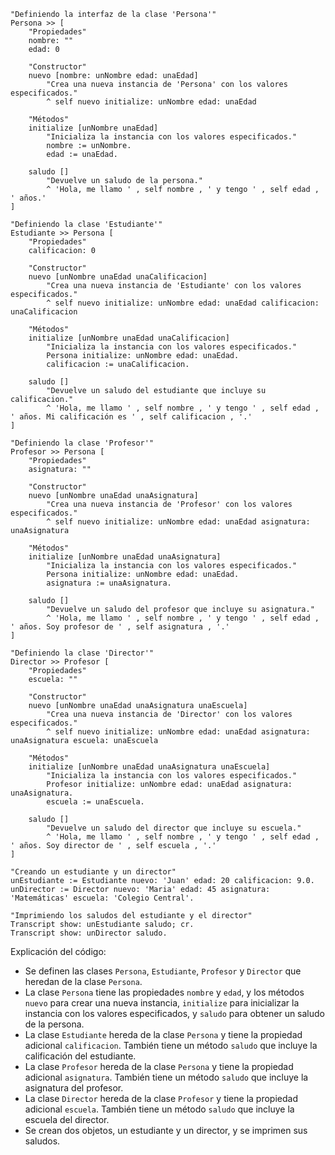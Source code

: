 ```smalltalk
"Definiendo la interfaz de la clase 'Persona'"
Persona >> [
    "Propiedades"
    nombre: ""
    edad: 0

    "Constructor"
    nuevo [nombre: unNombre edad: unaEdad]
        "Crea una nueva instancia de 'Persona' con los valores especificados."
        ^ self nuevo initialize: unNombre edad: unaEdad

    "Métodos"
    initialize [unNombre unaEdad]
        "Inicializa la instancia con los valores especificados."
        nombre := unNombre.
        edad := unaEdad.

    saludo []
        "Devuelve un saludo de la persona."
        ^ 'Hola, me llamo ' , self nombre , ' y tengo ' , self edad , ' años.'
]

"Definiendo la clase 'Estudiante'"
Estudiante >> Persona [
    "Propiedades"
    calificacion: 0

    "Constructor"
    nuevo [unNombre unaEdad unaCalificacion]
        "Crea una nueva instancia de 'Estudiante' con los valores especificados."
        ^ self nuevo initialize: unNombre edad: unaEdad calificacion: unaCalificacion

    "Métodos"
    initialize [unNombre unaEdad unaCalificacion]
        "Inicializa la instancia con los valores especificados."
        Persona initialize: unNombre edad: unaEdad.
        calificacion := unaCalificacion.

    saludo []
        "Devuelve un saludo del estudiante que incluye su calificacion."
        ^ 'Hola, me llamo ' , self nombre , ' y tengo ' , self edad , ' años. Mi calificación es ' , self calificacion , '.'
]

"Definiendo la clase 'Profesor'"
Profesor >> Persona [
    "Propiedades"
    asignatura: ""

    "Constructor"
    nuevo [unNombre unaEdad unaAsignatura]
        "Crea una nueva instancia de 'Profesor' con los valores especificados."
        ^ self nuevo initialize: unNombre edad: unaEdad asignatura: unaAsignatura

    "Métodos"
    initialize [unNombre unaEdad unaAsignatura]
        "Inicializa la instancia con los valores especificados."
        Persona initialize: unNombre edad: unaEdad.
        asignatura := unaAsignatura.

    saludo []
        "Devuelve un saludo del profesor que incluye su asignatura."
        ^ 'Hola, me llamo ' , self nombre , ' y tengo ' , self edad , ' años. Soy profesor de ' , self asignatura , '.'
]

"Definiendo la clase 'Director'"
Director >> Profesor [
    "Propiedades"
    escuela: ""

    "Constructor"
    nuevo [unNombre unaEdad unaAsignatura unaEscuela]
        "Crea una nueva instancia de 'Director' con los valores especificados."
        ^ self nuevo initialize: unNombre edad: unaEdad asignatura: unaAsignatura escuela: unaEscuela

    "Métodos"
    initialize [unNombre unaEdad unaAsignatura unaEscuela]
        "Inicializa la instancia con los valores especificados."
        Profesor initialize: unNombre edad: unaEdad asignatura: unaAsignatura.
        escuela := unaEscuela.

    saludo []
        "Devuelve un saludo del director que incluye su escuela."
        ^ 'Hola, me llamo ' , self nombre , ' y tengo ' , self edad , ' años. Soy director de ' , self escuela , '.'
]

"Creando un estudiante y un director"
unEstudiante := Estudiante nuevo: 'Juan' edad: 20 calificacion: 9.0.
unDirector := Director nuevo: 'Maria' edad: 45 asignatura: 'Matemáticas' escuela: 'Colegio Central'.

"Imprimiendo los saludos del estudiante y el director"
Transcript show: unEstudiante saludo; cr.
Transcript show: unDirector saludo.
```

Explicación del código:

* Se definen las clases `Persona`, `Estudiante`, `Profesor` y `Director` que heredan de la clase `Persona`.
* La clase `Persona` tiene las propiedades `nombre` y `edad`, y los métodos `nuevo` para crear una nueva instancia, `initialize` para inicializar la instancia con los valores especificados, y `saludo` para obtener un saludo de la persona.
* La clase `Estudiante` hereda de la clase `Persona` y tiene la propiedad adicional `calificacion`. También tiene un método `saludo` que incluye la calificación del estudiante.
* La clase `Profesor` hereda de la clase `Persona` y tiene la propiedad adicional `asignatura`. También tiene un método `saludo` que incluye la asignatura del profesor.
* La clase `Director` hereda de la clase `Profesor` y tiene la propiedad adicional `escuela`. También tiene un método `saludo` que incluye la escuela del director.
* Se crean dos objetos, un estudiante y un director, y se imprimen sus saludos.